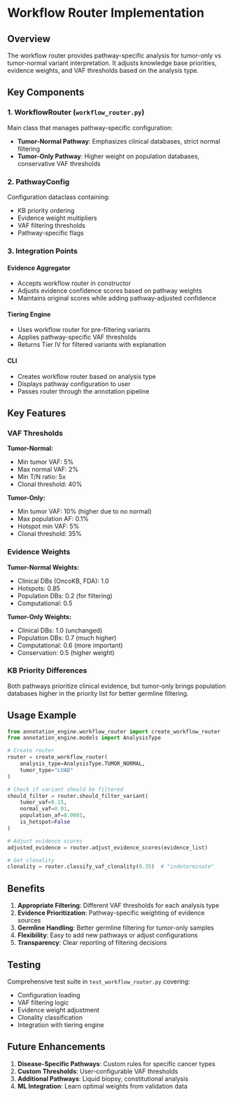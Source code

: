 # Workflow Router Implementation

## Overview

The workflow router provides pathway-specific analysis for tumor-only vs tumor-normal variant interpretation. It adjusts knowledge base priorities, evidence weights, and VAF thresholds based on the analysis type.

## Key Components

### 1. WorkflowRouter (`workflow_router.py`)

Main class that manages pathway-specific configuration:
- **Tumor-Normal Pathway**: Emphasizes clinical databases, strict normal filtering
- **Tumor-Only Pathway**: Higher weight on population databases, conservative VAF thresholds

### 2. PathwayConfig

Configuration dataclass containing:
- KB priority ordering
- Evidence weight multipliers
- VAF filtering thresholds
- Pathway-specific flags

### 3. Integration Points

#### Evidence Aggregator
- Accepts workflow router in constructor
- Adjusts evidence confidence scores based on pathway weights
- Maintains original scores while adding pathway-adjusted confidence

#### Tiering Engine
- Uses workflow router for pre-filtering variants
- Applies pathway-specific VAF thresholds
- Returns Tier IV for filtered variants with explanation

#### CLI
- Creates workflow router based on analysis type
- Displays pathway configuration to user
- Passes router through the annotation pipeline

## Key Features

### VAF Thresholds

**Tumor-Normal:**
- Min tumor VAF: 5%
- Max normal VAF: 2%
- Min T/N ratio: 5x
- Clonal threshold: 40%

**Tumor-Only:**
- Min tumor VAF: 10% (higher due to no normal)
- Max population AF: 0.1%
- Hotspot min VAF: 5%
- Clonal threshold: 35%

### Evidence Weights

**Tumor-Normal Weights:**
- Clinical DBs (OncoKB, FDA): 1.0
- Hotspots: 0.85
- Population DBs: 0.2 (for filtering)
- Computational: 0.5

**Tumor-Only Weights:**
- Clinical DBs: 1.0 (unchanged)
- Population DBs: 0.7 (much higher)
- Computational: 0.6 (more important)
- Conservation: 0.5 (higher weight)

### KB Priority Differences

Both pathways prioritize clinical evidence, but tumor-only brings population databases higher in the priority list for better germline filtering.

## Usage Example

```python
from annotation_engine.workflow_router import create_workflow_router
from annotation_engine.models import AnalysisType

# Create router
router = create_workflow_router(
    analysis_type=AnalysisType.TUMOR_NORMAL,
    tumor_type="LUAD"
)

# Check if variant should be filtered
should_filter = router.should_filter_variant(
    tumor_vaf=0.15,
    normal_vaf=0.01,
    population_af=0.0001,
    is_hotspot=False
)

# Adjust evidence scores
adjusted_evidence = router.adjust_evidence_scores(evidence_list)

# Get clonality
clonality = router.classify_vaf_clonality(0.35)  # "indeterminate"
```

## Benefits

1. **Appropriate Filtering**: Different VAF thresholds for each analysis type
2. **Evidence Prioritization**: Pathway-specific weighting of evidence sources
3. **Germline Handling**: Better germline filtering for tumor-only samples
4. **Flexibility**: Easy to add new pathways or adjust configurations
5. **Transparency**: Clear reporting of filtering decisions

## Testing

Comprehensive test suite in `test_workflow_router.py` covering:
- Configuration loading
- VAF filtering logic
- Evidence weight adjustment
- Clonality classification
- Integration with tiering engine

## Future Enhancements

1. **Disease-Specific Pathways**: Custom rules for specific cancer types
2. **Custom Thresholds**: User-configurable VAF thresholds
3. **Additional Pathways**: Liquid biopsy, constitutional analysis
4. **ML Integration**: Learn optimal weights from validation data